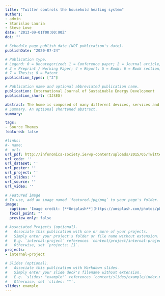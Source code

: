 ```yaml
---
title: "Twitter controls the household heating system"
authors:
- admin
- Stanislao Lauria
- Steve Love
date: "2013-09-01T00:00:00Z"
doi: ""

# Schedule page publish date (NOT publication's date).
publishDate: "2020-07-24"

# Publication type.
# Legend: 0 = Uncategorized; 1 = Conference paper; 2 = Journal article;
# 3 = Preprint / Working Paper; 4 = Report; 5 = Book; 6 = Book section;
# 7 = Thesis; 8 = Patent
publication_types: ["2"]

# Publication name and optional abbreviated publication name.
publication: International Journal of Sustainable Energy Development
publication_short: (IJSED)

abstract: The home is composed of many different devices, services and related technologies. These have a lack of communication with one another. A challenge within domestic central heating system is being able to exploit the functionality and offer a common means of monitoring and controlling, either locally or remotely. This paper introduces a domestic central heating system design for householders to control it through twitter, either locally or remotely. We believe by enabling householders to monitor and control domestic central heating system could contribute to make a smart home.
# Summary. An optional shortened abstract.
summary: 

tags:
- Source Themes
featured: false

#links:
#- name: 
#  url: 
url_pdf: http://infonomics-society.ie/wp-content/uploads/2015/05/Twitter%20Controls%20the%20Household%20Heating%20System.pdf
url_code: ''
url_dataset: ''
url_poster: ''
url_project: ''
url_slides: ''
url_source: ''
url_video: ''

# Featured image
# To use, add an image named `featured.jpg/png` to your page's folder. 
image:
  caption: 'Image credit: [**Unsplash**](https://unsplash.com/photos/pLCdAaMFLTE)'
  focal_point: ""
  preview_only: false

# Associated Projects (optional).
#   Associate this publication with one or more of your projects.
#   Simply enter your project's folder or file name without extension.
#   E.g. `internal-project` references `content/project/internal-project/index.md`.
#   Otherwise, set `projects: []`.
projects:
- internal-project

# Slides (optional).
#   Associate this publication with Markdown slides.
#   Simply enter your slide deck's filename without extension.
#   E.g. `slides: "example"` references `content/slides/example/index.md`.
#   Otherwise, set `slides: ""`.
slides: example
---
```



